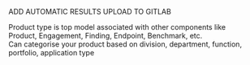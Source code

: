 ADD AUTOMATIC RESULTS UPLOAD TO GITLAB

Product type is top model associated with other components like  
Product, Engagement, Finding, Endpoint, Benchmark, etc.  
Can categorise your product based on 
division, department, function, portfolio, application type

